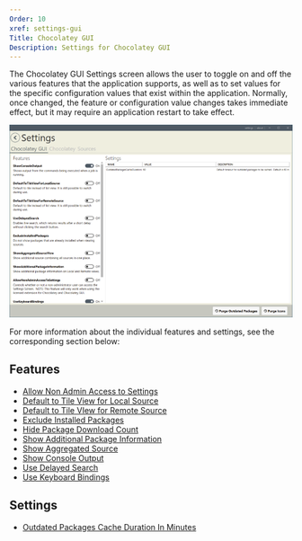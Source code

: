 ```yaml
---
Order: 10
xref: settings-gui
Title: Chocolatey GUI
Description: Settings for Chocolatey GUI
---
```


The Chocolatey GUI Settings screen allows the user to toggle on and off the various features that the application
supports, as well as to set values for the specific configuration values that exist within the application.  Normally,
once changed, the feature or configuration value changes takes immediate effect, but it may require an application
restart to take effect.

![Settings Chocolatey GUI](/assets/images/chocolatey-gui/user_interface_settings_chocolatey_gui.png "Settings Chocolatey GUI")

For more information about the individual features and settings, see the corresponding section below:

## Features

- [Allow Non Admin Access to Settings](xref:allow-non-admin-access-to-settings)
- [Default to Tile View for Local Source](xref:default-to-tile-view-for-local-source)
- [Default to Tile VIew for Remote Source](xref:default-to-tile-view-for-remote-source)
- [Exclude Installed Packages](xref:exclude-installed-packages)
- [Hide Package Download Count](xref:hide-package-download-count)
- [Show Additional Package Information](xref:show-additional-package-information)
- [Show Aggregated Source](xref:show-aggregated-source-view)
- [Show Console Output](xref:show-console-output)
- [Use Delayed Search](xref:use-delayed-search)
- [Use Keyboard Bindings](xref:use-keyboard-bindings)

## Settings

- [Outdated Packages Cache Duration In Minutes](xref:outdated-packages-cache-duration-in-minutes)
